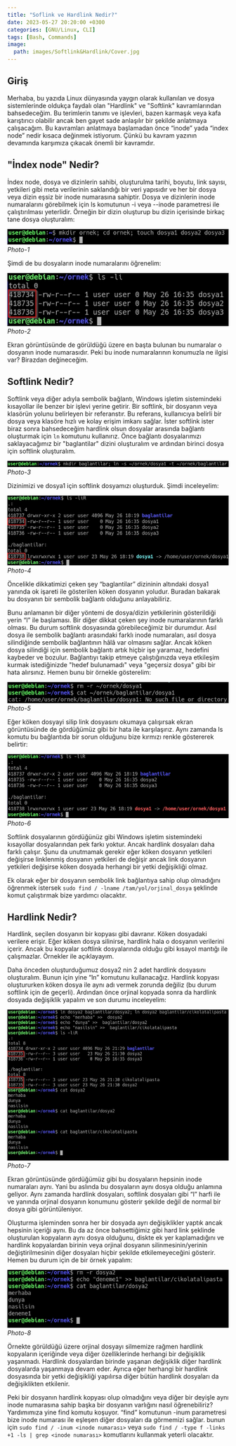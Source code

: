 ```yaml
---
title: "Soflink ve Hardlink Nedir?"
date: 2023-05-27 20:20:00 +0300
categories: [GNU/Linux, CLI]
tags: [Bash, Commands]
image:
  path: images/Softlink&Hardlink/Cover.jpg
---
```


## Giriş

Merhaba, bu yazıda Linux dünyasında yaygın olarak kullanılan ve dosya sistemlerinde oldukça faydalı olan "Hardlink" ve "Softlink" kavramlarından bahsedeceğim. Bu terimlerin tanımı ve işlevleri, bazen karmaşık veya kafa karıştırıcı olabilir ancak ben gayet sade anlaşılır bir şekilde anlatmaya çalışacağım.
Bu kavramları anlatmaya başlamadan önce “inode” yada “index node” nedir kısaca değinmek istiyorum. Çünkü bu kavram yazının devamında karşımıza çıkacak önemli bir kavramdır.

## "İndex node" Nedir?

İndex node, dosya ve dizinlerin sahibi, oluşturulma tarihi, boyutu, link sayısı, yetkileri gibi meta verilerinin saklandığı bir veri yapısıdır ve her bir dosya veya dizin eşsiz bir inode numarasına sahiptir. Dosya ve dizinlerin inode numaralarını görebilmek için ls komutunun -i veya --inode parametresi ile çalıştırılması yeterlidir.
Örneğin bir dizin oluşturup bu dizin içerisinde birkaç tane dosya oluşturalım:

![Photo-1](images/Softlink&Hardlink/1.jpg)
_Photo-1_

Şimdi de bu dosyaların inode numaralarını öğrenelim:

![Photo-2](images/Softlink&Hardlink/2.jpg)
_Photo-2_

Ekran görüntüsünde de görüldüğü üzere en başta bulunan bu numaralar o dosyanın inode numarasıdır. Peki bu inode numaralarının konumuzla ne ilgisi var? Birazdan değineceğim.

## Softlink Nedir?

Softlink veya diğer adıyla sembolik bağlantı, Windows işletim sistemindeki kısayollar ile benzer bir işlevi yerine getirir. Bir softlink, bir dosyanın veya klasörün yolunu belirleyen bir referanstır. Bu referans, kullanıcıya belirli bir dosya veya klasöre hızlı ve kolay erişim imkanı sağlar. 
İster softlink ister biraz sonra bahsedeceğim hardlink olsun dosyalar arasında bağlantı oluşturmak için `ln` komutunu kullanırız. Önce bağlantı dosyalarımızı saklayacağımız bir "baglantilar" dizini oluşturalım ve ardından birinci dosya için softlink oluşturalım.

![Photo-3](images/Softlink&Hardlink/3.jpg)
_Photo-3_

Dizinimizi ve dosya1 için softlink dosyamızı oluşturduk. Şimdi inceleyelim:

![Photo-4](images/Softlink&Hardlink/4.jpg)
_Photo-4_

Öncelikle dikkatimizi çeken şey “baglantilar” dizininin altındaki dosya1 yanında ok işareti ile gösterilen köken dosyanın yoludur. Buradan bakarak bu dosyanın bir sembolik bağlantı olduğunu anlayabiliriz.

Bunu anlamanın bir diğer yöntemi de dosya/dizin yetkilerinin gösterildiği yerin “l” ile başlaması. Bir diğer dikkat çeken şey inode numaralarının farklı olması. Bu durum softlink dosyasında görebileceğimiz bir durumdur. Asıl dosya ile sembolik bağlantı arasındaki farklı inode numaraları, asıl dosya silindiğinde sembolik bağlantının hâlâ var olmasını sağlar. Ancak köken dosya silindiği için sembolik bağlantı artık hiçbir işe yaramaz, hedefini kaybeder ve bozulur. Bağlantıyı takip etmeye çalıştığınızda veya etkileşim kurmak istediğinizde "hedef bulunamadı" veya "geçersiz dosya" gibi bir hata alırsınız. Hemen bunu bir örnekle gösterelim:

![Photo-5](images/Softlink&Hardlink/5.jpg)
_Photo-5_

Eğer köken dosyayi silip link dosyasını okumaya çalışırsak ekran görüntüsünde de gördüğümüz gibi bir hata ile karşılaşırız. Aynı zamanda ls komutu bu bağlantıda bir sorun olduğunu bize kırmızı renkle göstererek belirtir:

![Photo-6](images/Softlink&Hardlink/6.jpg)
_Photo-6_

Softlink dosyalarının gördüğünüz gibi Windows işletim sistemindeki kısayollar dosyalarından pek farkı yoktur. Ancak hardlink dosyaları daha farklı çalışır. Şunu da unutmamak gerekir eğer köken dosyanın yetkileri değişirse linklenmiş dosyanın yetkileri de değişir ancak link dosyanın yetkileri değişirse köken dosyada herhangi bir yetki değişikliği olmaz. 

Ek olarak eğer bir dosyanın sembolik link bağlantıya sahip olup olmadığını öğrenmek istersek `sudo find / -lname /tam/yol/orjinal_dosya` şeklinde komut çalıştırmak bize yardımcı olacaktır.

## Hardlink Nedir?

Hardlink, seçilen dosyanın bir kopyası gibi davranır. Köken dosyadaki verilere erişir. Eğer köken dosya silinirse, hardlink hala o dosyanın verilerini içerir. Ancak bu kopyalar softlink dosyalarında olduğu gibi kısayol mantığı ile çalışmazlar. Örnekler ile açıklayayım.

Daha önceden oluşturduğumuz dosya2 nin 2 adet hardlink dosyasını oluşturalım. Bunun için yine “ln” komutunu kullanacağız. Hardlink kopyası oluştururken köken dosya ile aynı adı vermek zorunda değiliz (bu durum softlink için de geçerli). Ardından önce orjinal kopyada sonra da hardlink dosyada değişiklik yapalım ve son durumu inceleyelim:

![Photo-7](images/Softlink&Hardlink/7.jpg)
_Photo-7_

Ekran görüntüsünde gördüğümüz gibi bu dosyaların hepsinin inode numaraları aynı. Yani bu aslında bu dosyaların aynı dosya olduğu anlamına geliyor. Aynı zamanda hardlink dosyaları, softlink dosyaları gibi “l” harfi ile ve yanında orjinal dosyanın konumunu gösterir şekilde değil de normal bir dosya gibi görüntüleniyor. 

Oluşturma işleminden sonra her bir dosyada ayrı değişiklikler yaptık ancak hepsinin içeriği aynı. Bu da az önce bahsettiğimiz gibi hard link şeklinde oluşturulan kopyaların aynı dosya olduğunu, diskte ek yer kaplamadığını ve hardlink kopyalardan birinin veya orjinal dosyanın silinmesinin/yerinin değiştirilmesinin diğer dosyaları hiçbir şekilde etkilemeyeceğini gösterir. Hemen bu durum için de bir örnek yapalım:

![Photo-8](images/Softlink&Hardlink/8.jpg)
_Photo-8_

Örnekte görüldüğü üzere orjinal dosyayı silmemize rağmen hardlink kopyaların içeriğinde veya diğer özelliklerinde herhangi bir değişiklik yaşanmadı. Hardlink dosyalardan birinde yaşanan değişiklik diğer hardlink dosyalarda yaşanmaya devam eder. Ayrıca eğer herhangi bir hardlink dosyasında bir yetki değişikliği yapılırsa diğer bütün hardlink dosyaları da değişiklikten etkilenir.

Peki bir dosyanın hardlink kopyası olup olmadığını veya diğer bir deyişle aynı inode numarasına sahip başka bir dosyanın varlığını nasıl öğrenebiliriz?  Yardımımıza yine find komutu koşuyor.  “find” komutunun -inum parametresi bize inode numarası ile eşleşen diğer dosyaları da görmemizi sağlar. bunun için `sudo find / -inum <inode numarası>` veya `sudo find / -type f -links +1 -ls | grep <inode numarası>` komutlarını kullanmak yeterli olacaktır.